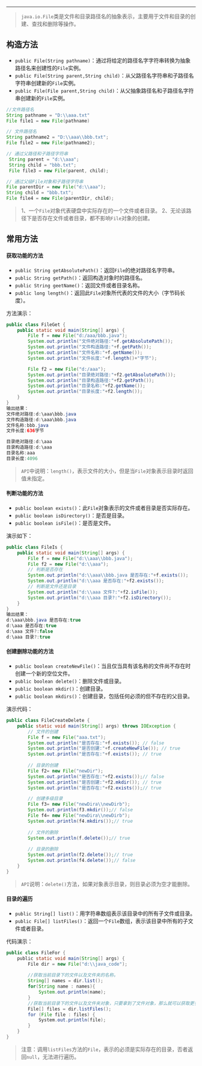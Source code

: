 ***


>`java.io.File`类是文件和目录路径名的抽象表示，主要用于文件和目录的创建、查找和删除等操作。


## 构造方法

- `public File(String pathname)`：通过将给定的路径名字字符串转换为抽象路径名来创建性的`File`实例。
- `public File(String parent,String child)`：从父路径名字符串和子路径名字符串创建新的`File`实例。
- `public File(File parent,String child)`：从父抽象路径名和子路径名字符串创建新的`File`实例。

```java
//文件路径名
String pathname = "D:\\aaa.txt"
File file1 = new File(pathname)

// 文件路径名
String pathname2 = "D:\\aaa\\bbb.txt";
File file2 = new File(pathname2); 

// 通过父路径和子路径字符串
 String parent = "d:\\aaa";
 String child = "bbb.txt";
 File file3 = new File(parent, child);

// 通过父级File对象和子路径字符串
File parentDir = new File("d:\\aaa");
String child = "bbb.txt";
File file4 = new File(parentDir, child);

```


>1、一个`File`对象代表硬盘中实际存在的一个文件或者目录。
>2、无论该路径下是否存在文件或者目录，都不影响`File`对象的创建。



## 常用方法


#### 获取功能的方法

- `public String getAbsolutePath()`：返回`File`的绝对路径名字符串。
- `public String getPath()`：返回构造对象时的路径名。
- `public String geetName()`：返回文件或者目录名称。
- `public long length()`：返回此`File`对象所代表的文件的大小（字节码长度）。

方法演示：

```java
public class FileGet {
    public static void main(String[] args) {
        File f = new File("d:/aaa/bbb.java");     
        System.out.println("文件绝对路径:"+f.getAbsolutePath());
        System.out.println("文件构造路径:"+f.getPath());
        System.out.println("文件名称:"+f.getName());
        System.out.println("文件长度:"+f.length()+"字节");

        File f2 = new File("d:/aaa");     
        System.out.println("目录绝对路径:"+f2.getAbsolutePath());
        System.out.println("目录构造路径:"+f2.getPath());
        System.out.println("目录名称:"+f2.getName());
        System.out.println("目录长度:"+f2.length());
    }
}
输出结果：
文件绝对路径:d:\aaa\bbb.java
文件构造路径:d:\aaa\bbb.java
文件名称:bbb.java
文件长度:636字节

目录绝对路径:d:\aaa
目录构造路径:d:\aaa
目录名称:aaa
目录长度:4096
```

>`API`中说明：`length()`，表示文件的大小，但是当`File`对象表示目录时返回值未指定。


#### 判断功能的方法

- `public boolean exists()`：此`File`对象表示的文件或者目录是否实际存在。
- `public boolean isDirectory()`：是否是目录。
- `public boolean isFile()`：是否是文件。

演示如下：

```java
public class FileIs {
    public static void main(String[] args) {
        File f = new File("d:\\aaa\\bbb.java");
        File f2 = new File("d:\\aaa");
      	// 判断是否存在
        System.out.println("d:\\aaa\\bbb.java 是否存在:"+f.exists());
        System.out.println("d:\\aaa 是否存在:"+f2.exists());
      	// 判断是文件还是目录
        System.out.println("d:\\aaa 文件?:"+f2.isFile());
        System.out.println("d:\\aaa 目录?:"+f2.isDirectory());
    }
}
输出结果：
d:\aaa\bbb.java 是否存在:true
d:\aaa 是否存在:true
d:\aaa 文件?:false
d:\aaa 目录?:true
```


#### 创建删除功能的方法

- `public boolean createNewFile()`：当且仅当具有该名称的文件尚不存在时创建一个新的空位文件。
- `public boolean delete()`：删除文件或目录。
- `public boolean mkdir()`：创建目录。
- `public boolean mkdirs()`：创建目录，包括任何必须的但不存在的父目录。

演示代码：

```java
public class FileCreateDelete {
    public static void main(String[] args) throws IOException {
        // 文件的创建
        File f = new File("aaa.txt");
        System.out.println("是否存在:"+f.exists()); // false
        System.out.println("是否创建:"+f.createNewFile()); // true
        System.out.println("是否存在:"+f.exists()); // true
		
     	// 目录的创建
      	File f2= new File("newDir");	
        System.out.println("是否存在:"+f2.exists());// false
        System.out.println("是否创建:"+f2.mkdir());	// true
        System.out.println("是否存在:"+f2.exists());// true

		// 创建多级目录
      	File f3= new File("newDira\\newDirb");
        System.out.println(f3.mkdir());// false
        File f4= new File("newDira\\newDirb");
        System.out.println(f4.mkdirs());// true
      
      	// 文件的删除
       	System.out.println(f.delete());// true
      
      	// 目录的删除
        System.out.println(f2.delete());// true
        System.out.println(f4.delete());// false
    }
}
```

>`API`说明：`delete()`方法，如果对象表示目录，则目录必须为空才能删除。



#### 目录的遍历

- `public String[] list()`：用字符串数组表示该目录中的所有子文件或目录。
- `public File[] listFiles()`：返回一个`File`数组，表示该目录中所有的子文件或者目录。

代码演示：

```java
public class FileFor {  
    public static void main(String[] args) {  
        File dir = new File("d:\\java_code");  
        
        //获取当前目录下的文件以及文件夹的名称。  
        String[] names = dir.list();  
        for(String name : names){  
            System.out.println(name);  
        }  
        //获取当前目录下的文件以及文件夹对象，只要拿到了文件对象，那么就可以获取更多信息  
        File[] files = dir.listFiles();  
        for (File file : files) {  
            System.out.println(file);  
        }  
    }  
}
```

>注意：调用`listFiles`方法的`File`，表示的必须是实际存在的目录，否者返回`null`，无法进行遍历。

